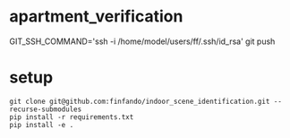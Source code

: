 # apartment_verification
GIT_SSH_COMMAND='ssh -i /home/model/users/ff/.ssh/id_rsa' git push

# setup

    git clone git@github.com:finfando/indoor_scene_identification.git --recurse-submodules
    pip install -r requirements.txt
    pip install -e .
